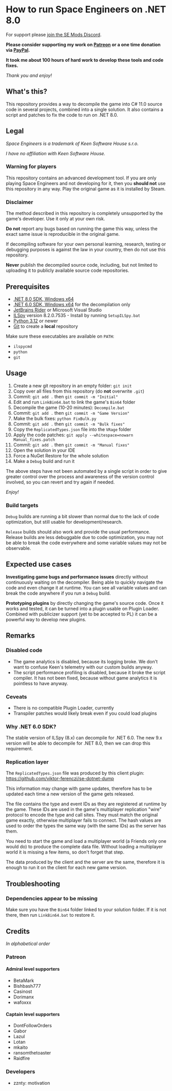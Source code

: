 # How to run Space Engineers on .NET 8.0

For support please [join the SE Mods Discord](https://discord.gg/PYPFPGf3Ca).

**Please consider supporting my work on [Patreon](https://www.patreon.com/semods) or a one time donation via [PayPal](https://www.paypal.com/paypalme/vferenczi/).**

**It took me about 100 hours of hard work to develop these tools and code fixes.**

*Thank you and enjoy!*

## What's this?

This repository provides a way to decompile the game into C# 11.0 source
code in several projects, combined into a single solution. It also 
contains a script and patches to fix the code to run on .NET 8.0.

## Legal

_Space Engineers is a trademark of Keen Software House s.r.o._

_I have no affiliation with Keen Software House._

### Warning for players

This repository contains an advanced development tool.
If you are only playing Space Engineers and not developing for it,
then you **should not** use this repository in any way.
Play the original game as it is installed by Steam.

### Disclaimer

The method described in this repository is completely unsupported
by the game's developer. Use it only at your own risk.

**Do not** report any bugs based on running the game this way,
unless the exact same issue is reproducible in the original game.

If decompiling software for your own personal learning, research,
testing or debugging purposes is against the law in your country,
then do not use this repository. 

**Never** publish the decompiled source code, including, but not
limited to uploading it to publicly available source code repositories.

## Prerequisites

- [.NET 8.0 SDK, Windows x64](https://dotnet.microsoft.com/en-us/download/dotnet/8.0)
- [.NET 6.0 SDK, Windows x64](https://dotnet.microsoft.com/en-us/download/dotnet/6.0) for the decompilation only
- [JetBrains Rider](https://www.jetbrains.com/rider/) or Microsoft Visual Studio
- [ILSpy]() version 8.2.0.7535 - Install by running `SetupILSpy.bat`
- [Python 3.12](https://python.org) or newer
- [Git](https://gitforwindows.org/) to create a **local** repository 

Make sure these executables are available on `PATH`:
- `ilspycmd`
- `python`
- `git`

## Usage

1. Create a new git repository in an empty folder: `git init`
2. Copy over all files from this repository (do **not** overwrite `.git`)
3. Commit: `git add .` then `git commit -m "Initial"`
4. Edit and run `LinkBin64.bat` to link the game's `Bin64` folder
5. Decompile the game (10-20 minutes): `Decompile.bat`
6. Commit: `git add .` then `git commit -m "Game Version"`
7. Make the bulk fixes: `python FixBulk.py`
8. Commit: `git add .` then `git commit -m "Bulk fixes"`
9. Copy the `ReplicatedTypes.json` file into the `VRage` folder
10. Apply the code patches: `git apply --whitespace=nowarn Manual_fixes.patch`
11. Commit: `git add .` then `git commit -m "Manual fixes"`
12. Open the solution in your IDE
13. Force a NuGet Restore for the whole solution
14. Make a `Debug` build and run it

The above steps have not been automated by a single script in order to 
give greater control over the process and awareness of the version
control involved, so you can revert and try again if needed.

_Enjoy!_

### Build targets

`Debug` builds are running a bit slower than normal due to the lack
of code optimization, but still usable for development/research.

`Release` builds should also work and provide the usual performance. 
Release builds are less debuggable due to code optimization, you
may not be able to break the code everywhere and some variable
values may not be observable.

## Expected use cases

**Investigating game bugs and performance issues** directly without 
continuously waiting on the decompiler. Being able to quickly navigate 
the code and even change it at runtime. You can see all variable values 
and can break the code anywhere if you run a `Debug` build.

**Prototyping plugins** by directly changing the game's source code. Once it
works and tested, it can be turned into a plugin usable on Plugin Loader. 
Combined with publicizer support (yet to be accepted to PL) it can be a 
powerful way to develop new plugins.
 
## Remarks

### Disabled code

- The game analytics is disabled, because its logging broke. We don't want to confuse Keen's telemetry with our custom builds anyway.
- The script performance profiling is disabled, because it broke the script compiler. It has not been fixed, because without game analytics it is pointless to have anyway.

### Ceveats

- There is no compatible Plugin Loader, currently
- Transpiler patches would likely break even if you could load plugins

### Why .NET 6.0 SDK?

The stable version of ILSpy (8.x) can decompile for .NET 6.0. 
The new 9.x version will be able to decompile for .NET 8.0,
then we can drop this requirement.

### Replication layer

The `ReplicatedTypes.json` file was produced by this client plugin:
https://github.com/viktor-ferenczi/se-dotnet-dump

This information may change with game updates, therefore has to be
updated each time a new version of the game gets released.

The file contains the type and event IDs as they are registered at
runtime by the game. These IDs are used in the game's multiplayer
replication "wire" protocol to encode the type and call sites.
They must match the original game exactly, otherwise multiplayer
fails to connect. The hash values are used to order the types the
same way (with the same IDs) as the server has them.

You need to start the game and load a multiplayer world 
(a Friends only one would do) to produce the complete data file. 
Without loading a multiplayer world it is missing a few items, 
so don't forget that step.

The data produced by the client and the server are the same, therefore
it is enough to run it on the client for each new game version.

## Troubleshooting

### Dependencies appear to be missing

Make sure you have the `Bin64` folder linked to your solution folder.
If it is not there, then run `LinkBin64.bat` to restore it.

## Credits

*In alphabetical order*

### Patreon

#### Admiral level supporters
- BetaMark
- Bishbash777
- Casinost
- Dorimanx
- wafoxxx

#### Captain level supporters
- DontFollowOrders
- Gabor
- Lazul
- Lotan
- mkaito
- ransomthetoaster
- Raidfire

### Developers
- zznty: motivation

